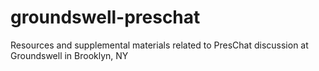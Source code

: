 # groundswell-preschat
Resources and supplemental materials related to PresChat discussion at Groundswell in Brooklyn, NY

